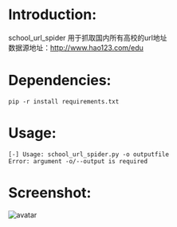 # Introduction:
school_url_spider 用于抓取国内所有高校的url地址  
数据源地址：http://www.hao123.com/edu

# Dependencies:
`pip -r install requirements.txt`

# Usage:
```
[-] Usage: school_url_spider.py -o outputfile
Error: argument -o/--output is required
```
# Screenshot:
![avatar](https://github.com/heroanswer/school_url_spider/blob/master/screenshot.png)
